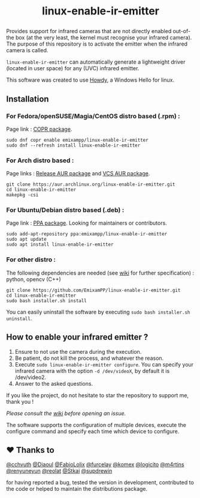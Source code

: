 # <p align=center>linux-enable-ir-emitter</p>

Provides support for infrared cameras that are not directly enabled out-of-the box (at the very least, the kernel must recognise your infrared camera). The purpose of this repository is to activate the emitter when the infrared camera is called.

`linux-enable-ir-emitter` can automatically generate a lightweight driver (located in user space) for any (UVC) infrared emitter.

This software was created to use [Howdy](https://github.com/boltgolt/howdy), a Windows Hello for linux.

## Installation
### For Fedora/openSUSE/Magia/CentOS distro based (.rpm) :  
Page link : [COPR package](https://copr.fedorainfracloud.org/coprs/emixampp/linux-enable-ir-emitter/).
``` shell
sudo dnf copr enable emixampp/linux-enable-ir-emitter
sudo dnf --refresh install linux-enable-ir-emitter
```

### For Arch distro based : 
Page links : [Release AUR package](https://aur.archlinux.org/packages/linux-enable-ir-emitter/) and [VCS AUR package](https://aur.archlinux.org/packages/linux-enable-ir-emitter-git/).
``` shell
git clone https://aur.archlinux.org/linux-enable-ir-emitter.git
cd linux-enable-ir-emitter
makepkg -csi
``` 

### For Ubuntu/Debian distro based (.deb) : 
Page link : [PPA package](https://launchpad.net/~emixampp/+archive/ubuntu/linux-enable-ir-emitter). Looking for maintainers or contributors.
``` shell
sudo add-apt-repository ppa:emixampp/linux-enable-ir-emitter
sudo apt update
sudo apt install linux-enable-ir-emitter
```

### For other distro :
The following dependencies are needed (see [wiki](https://github.com/EmixamPP/linux-enable-ir-emitter/wiki/Issues#requirements) for further specification) : python, opencv (C++)
``` shell
git clone https://github.com/EmixamPP/linux-enable-ir-emitter.git
cd linux-enable-ir-emitter
sudo bash installer.sh install
```
You can easily uninstall the software by executing `sudo bash installer.sh uninstall`.

## How to enable your infrared emitter ?
1. Ensure to not use the camera during the execution.
2. Be patient, do not kill the process, and whatever the reason.
3. Execute `sudo linux-enable-ir-emitter configure`. You can specify your infrared camera with the option `-d /dev/videoX`, by default it is /dev/video2.
4. Answer to the asked questions.

If you like the project, do not hesitate to star the repository to support me, thank you !

*Please consult the [wiki](https://github.com/EmixamPP/linux-enable-ir-emitter/wiki) before opening an issue.*

The software supports the configuration of multiple devices, execute the configure command and specify each time which device to configure.

## :hearts: Thanks to
[@cchvuth](https://github.com/cchvuth) [@Diaoul](https://github.com/Diaoul) [@FabioLolix](https://github.com/FabioLolix) [@furcelay](https://github.com/furcelay) [@komex](https://github.com/komex) [@logicito](https://github.com/logicito) [@m4rtins](https://github.com/m4rtins) [@renyuneyun](https://github.com/renyuneyun) [@reolat](https://github.com/reolat) [@Stkai](https://github.com/Stkai) [@supdrewin](https://github.com/supdrewin) 

for having reported a bug, tested the version in development, contributed to the code or helped to maintain the distributions package.